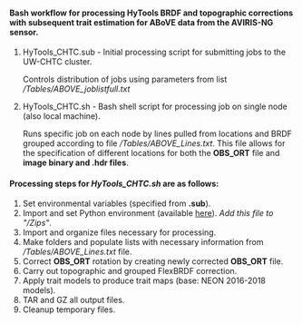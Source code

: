 #### Bash workflow for processing HyTools BRDF and topographic corrections with subsequent trait estimation for ABoVE data from the AVIRIS-NG sensor.

1. HyTools_CHTC.sub - Initial processing script for submitting jobs to the UW-CHTC cluster.

   Controls distribution of jobs using parameters from list */Tables/ABOVE_joblistfull.txt*
   
2. HyTools_CHTC.sh - Bash shell script for processing job on single node (also local machine).

   Runs specific job on each node by lines pulled from locations and BRDF grouped according to file */Tables/ABOVE_Lines.txt*.  This file allows for the specification of different locations for both the **OBS_ORT** file and **image binary and .hdr files**.

#### Processing steps for *HyTools_CHTC.sh* are as follows:

1. Set environmental variables (specified from **.sub**).
2. Import and set Python environment (available [here](https://drive.google.com/file/d/1SA5sEl1XUSjpTKohVrjByJXYkqd5eNKi/view?usp=sharing)).  *Add this file to "/Zips"*.
3. Import and organize files necessary for processing.
4. Make folders and populate lists with necessary information from */Tables/ABOVE_Lines.txt* file.
5. Correct **OBS_ORT** rotation by creating newly corrected **OBS_ORT** file.
6. Carry out topographic and grouped FlexBRDF correction.
7. Apply trait models to produce trait maps (base: NEON 2016-2018 models).
8. TAR and GZ all output files.
9. Cleanup temporary files.


